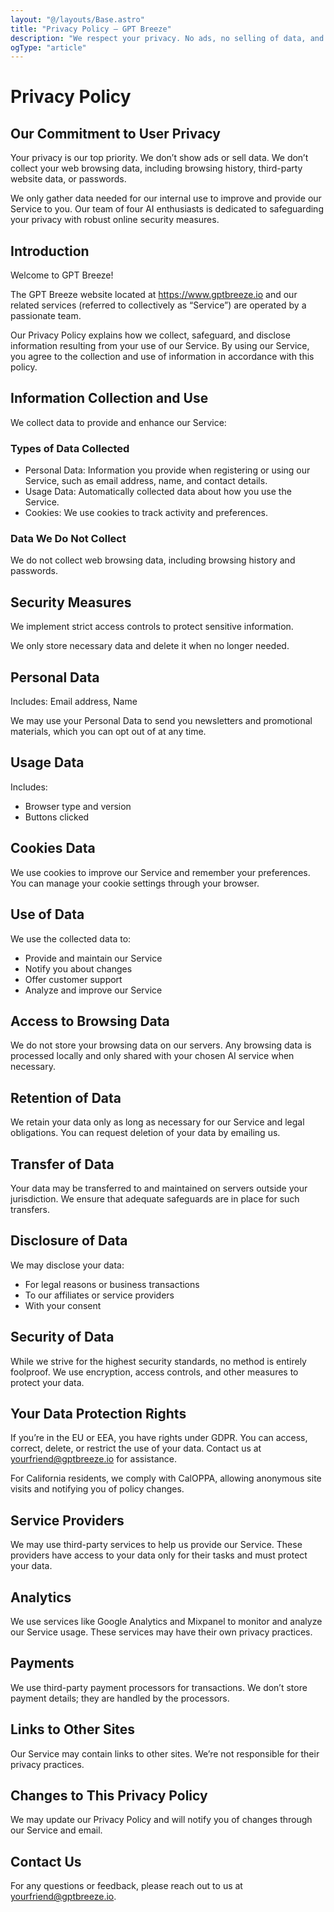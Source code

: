 ```yaml
---
layout: "@/layouts/Base.astro"
title: "Privacy Policy — GPT Breeze"
description: "We respect your privacy. No ads, no selling of data, and no collection of your web browsing history or passwords. Learn exactly what we collect, why, and how we protect it."
ogType: "article"
---
```


# Privacy Policy

## Our Commitment to User Privacy

Your privacy is our top priority. We don’t show ads or sell data. We don’t collect your web browsing data, including browsing history, third-party website data, or passwords.

We only gather data needed for our internal use to improve and provide our Service to you. Our team of four AI enthusiasts is dedicated to safeguarding your privacy with robust online security measures.

## Introduction

Welcome to GPT Breeze!

The GPT Breeze website located at <https://www.gptbreeze.io> and our related services (referred to collectively as “Service”) are operated by a passionate team.

Our Privacy Policy explains how we collect, safeguard, and disclose information resulting from your use of our Service. By using our Service, you agree to the collection and use of information in accordance with this policy.

## Information Collection and Use

We collect data to provide and enhance our Service:

### Types of Data Collected

- Personal Data: Information you provide when registering or using our Service, such as email address, name, and contact details.
- Usage Data: Automatically collected data about how you use the Service.
- Cookies: We use cookies to track activity and preferences.

### Data We Do Not Collect

We do not collect web browsing data, including browsing history and passwords.

## Security Measures

We implement strict access controls to protect sensitive information.

We only store necessary data and delete it when no longer needed.

## Personal Data

Includes: Email address, Name

We may use your Personal Data to send you newsletters and promotional materials, which you can opt out of at any time.

## Usage Data

Includes:

- Browser type and version
- Buttons clicked

## Cookies Data

We use cookies to improve our Service and remember your preferences. You can manage your cookie settings through your browser.

## Use of Data

We use the collected data to:

- Provide and maintain our Service
- Notify you about changes
- Offer customer support
- Analyze and improve our Service

## Access to Browsing Data

We do not store your browsing data on our servers. Any browsing data is processed locally and only shared with your chosen AI service when necessary.

## Retention of Data

We retain your data only as long as necessary for our Service and legal obligations. You can request deletion of your data by emailing us.

## Transfer of Data

Your data may be transferred to and maintained on servers outside your jurisdiction. We ensure that adequate safeguards are in place for such transfers.

## Disclosure of Data

We may disclose your data:

- For legal reasons or business transactions
- To our affiliates or service providers
- With your consent

## Security of Data

While we strive for the highest security standards, no method is entirely foolproof. We use encryption, access controls, and other measures to protect your data.

## Your Data Protection Rights

If you’re in the EU or EEA, you have rights under GDPR. You can access, correct, delete, or restrict the use of your data. Contact us at yourfriend@gptbreeze.io for assistance.

For California residents, we comply with CalOPPA, allowing anonymous site visits and notifying you of policy changes.

## Service Providers

We may use third-party services to help us provide our Service. These providers have access to your data only for their tasks and must protect your data.

## Analytics

We use services like Google Analytics and Mixpanel to monitor and analyze our Service usage. These services may have their own privacy practices.

## Payments

We use third-party payment processors for transactions. We don’t store payment details; they are handled by the processors.

## Links to Other Sites

Our Service may contain links to other sites. We’re not responsible for their privacy practices.

## Changes to This Privacy Policy

We may update our Privacy Policy and will notify you of changes through our Service and email.

## Contact Us

For any questions or feedback, please reach out to us at yourfriend@gptbreeze.io.

